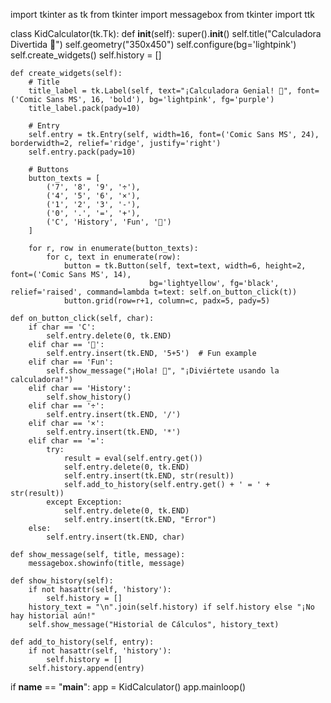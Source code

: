 import tkinter as tk
from tkinter import messagebox
from tkinter import ttk

class KidCalculator(tk.Tk):
    def __init__(self):
        super().__init__()
        self.title("Calculadora Divertida 🌟")
        self.geometry("350x450")
        self.configure(bg='lightpink')
        self.create_widgets()
        self.history = []

    def create_widgets(self):
        # Title
        title_label = tk.Label(self, text="¡Calculadora Genial! 🎈", font=('Comic Sans MS', 16, 'bold'), bg='lightpink', fg='purple')
        title_label.pack(pady=10)

        # Entry
        self.entry = tk.Entry(self, width=16, font=('Comic Sans MS', 24), borderwidth=2, relief='ridge', justify='right')
        self.entry.pack(pady=10)

        # Buttons
        button_texts = [
            ('7', '8', '9', '÷'),
            ('4', '5', '6', '×'),
            ('1', '2', '3', '-'),
            ('0', '.', '=', '+'),
            ('C', 'History', 'Fun', '🎲')
        ]

        for r, row in enumerate(button_texts):
            for c, text in enumerate(row):
                button = tk.Button(self, text=text, width=6, height=2, font=('Comic Sans MS', 14),
                                   bg='lightyellow', fg='black', relief='raised', command=lambda t=text: self.on_button_click(t))
                button.grid(row=r+1, column=c, padx=5, pady=5)

    def on_button_click(self, char):
        if char == 'C':
            self.entry.delete(0, tk.END)
        elif char == '🎲':
            self.entry.insert(tk.END, '5+5')  # Fun example
        elif char == 'Fun':
            self.show_message("¡Hola! 🎉", "¡Diviértete usando la calculadora!")
        elif char == 'History':
            self.show_history()
        elif char == '÷':
            self.entry.insert(tk.END, '/')
        elif char == '×':
            self.entry.insert(tk.END, '*')
        elif char == '=':
            try:
                result = eval(self.entry.get())
                self.entry.delete(0, tk.END)
                self.entry.insert(tk.END, str(result))
                self.add_to_history(self.entry.get() + ' = ' + str(result))
            except Exception:
                self.entry.delete(0, tk.END)
                self.entry.insert(tk.END, "Error")
        else:
            self.entry.insert(tk.END, char)

    def show_message(self, title, message):
        messagebox.showinfo(title, message)

    def show_history(self):
        if not hasattr(self, 'history'):
            self.history = []
        history_text = "\n".join(self.history) if self.history else "¡No hay historial aún!"
        self.show_message("Historial de Cálculos", history_text)

    def add_to_history(self, entry):
        if not hasattr(self, 'history'):
            self.history = []
        self.history.append(entry)

if __name__ == "__main__":
    app = KidCalculator()
    app.mainloop()

